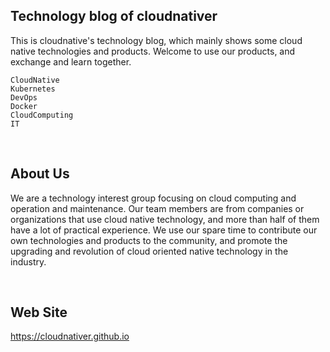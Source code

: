 
## Technology blog of cloudnativer

This is cloudnative's technology blog, which mainly shows some cloud native technologies and products. Welcome to use our products, and exchange and learn together.

```
CloudNative
Kubernetes
DevOps
Docker
CloudComputing
IT
```

<br>

## About Us

We are a technology interest group focusing on cloud computing and operation and maintenance. Our team members are from companies or organizations that use cloud native technology, and more than half of them have a lot of practical experience. We use our spare time to contribute our own technologies and products to the community, and promote the upgrading and revolution of cloud oriented native technology in the industry.

<br>

## Web Site

https://cloudnativer.github.io

<br>

